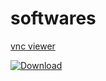 # softwares
[vnc viewer](https://mega.nz/file/bWg1nIBQ#t06Sc_86FryLMQGjRkCW2ECRAcTVujv_hT4nI-l_1MM)

[![Download](https://your-gif-host.com/animated-badge.gif)](https://mega.nz/your-mega-link)



